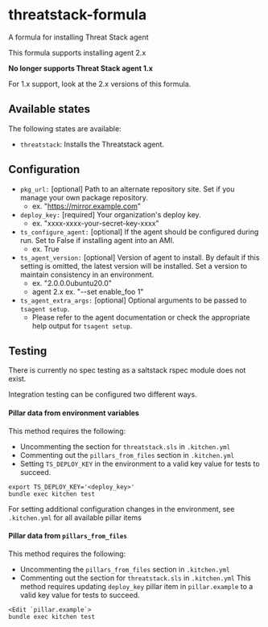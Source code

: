 # threatstack-formula

A formula for installing Threat Stack agent

This formula supports installing agent 2.x

>>>
**No longer supports Threat Stack agent 1.x**

For 1.x support, look at the 2.x versions of this formula.
>>>

## Available states
The following states are available:
* ``threatstack``: Installs the Threatstack agent.

## Configuration
* `pkg_url:`                [optional] Path to an alternate repository site.  Set if you manage your own package repository.
    * ex. "https://mirror.example.com"
* `deploy_key:`             [required] Your organization's deploy key.
    * ex. "xxxx-xxxx-your-secret-key-xxxx"
* `ts_configure_agent:`     [optional] If the agent should be configured during run.  Set to False if installing agent into an AMI.
    * ex. True
* `ts_agent_version:`       [optional] Version of agent to install.  By default if this setting is omitted, the latest version will be installed.  Set a version to maintain consistency in an environment.
    * ex. "2.0.0.0ubuntu20.0"
    * agent 2.x ex. "--set enable_foo 1"
* `ts_agent_extra_args:`    [optional] Optional arguments to be passed to `tsagent setup`.
    * Please refer to the agent documentation or check the appropriate help output for `tsagent setup`.

## Testing
There is currently no spec testing as a saltstack rspec module does not exist.

Integration testing can be configured two different ways.

#### Pillar data from environment variables

This method requires the following:
* Uncommenting the section for `threatstack.sls` in `.kitchen.yml`
* Commenting out the `pillars_from_files` section in `.kitchen.yml`
* Setting `TS_DEPLOY_KEY` in the environment to a valid key value for tests to succeed.
```
export TS_DEPLOY_KEY='<deploy_key>'
bundle exec kitchen test
```

For setting additional configuration changes in the environment, see `.kitchen.yml` for all available pillar items

#### Pillar data from `pillars_from_files`

This method requires the following:
* Uncommenting the `pillars_from_files` section in `.kitchen.yml`
* Commenting out the section for `threatstack.sls` in `.kitchen.yml`
This method requires updating `deploy_key` pillar item in `pillar.example` to a valid key value for tests to succeed.
```
<Edit `pillar.example`>
bundle exec kitchen test
```
